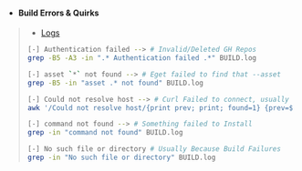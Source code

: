 - #### Build Errors & Quirks
> - [Logs]()
> ```bash
> [-] Authentication failed --> # Invalid/Deleted GH Repos
> grep -B5 -A3 -in ".* Authentication failed .*" BUILD.log
> 
> [-] asset `*` not found --> # Eget failed to find that --asset
> grep -B5 -in "asset .* not found" BUILD.log
>
> [-] Could not resolve host --> # Curl Failed to connect, usually Invalid URL
> awk '/Could not resolve host/{print prev; print; found=1} {prev=$0} /^\[+\]/{exit} END{if (!found) print prev}' BUILD.log
> 
> [-] command not found --> # Something failed to Install
> grep -in "command not found" BUILD.log
> 
> [-] No such file or directory # Usually Because Build Failures
> grep -in "No such file or directory" BUILD.log
>
> ```
